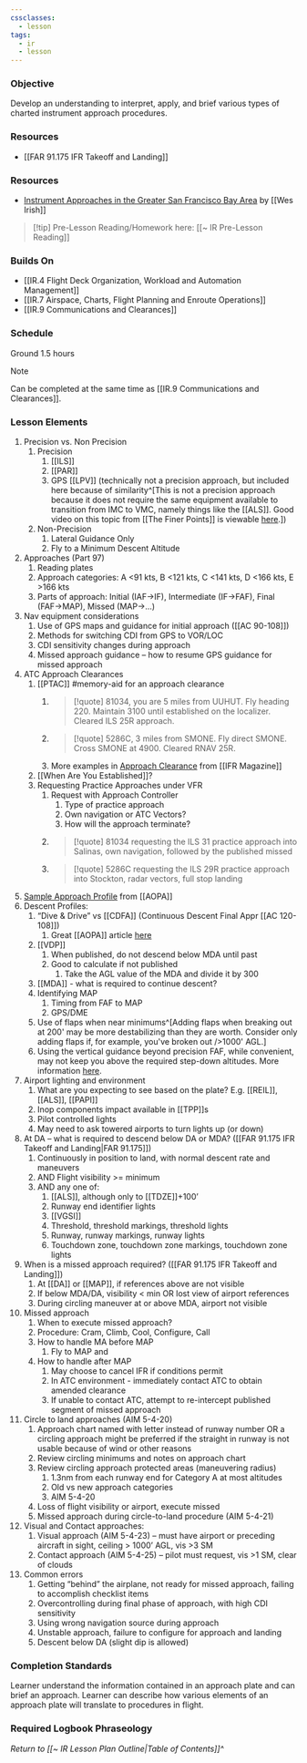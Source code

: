 ```yaml
---
cssclasses:
  - lesson
tags:
  - ir
  - lesson
---
```

### Objective
Develop an understanding to interpret, apply, and brief various types of charted instrument approach procedures. 

### Resources
- [[FAR 91.175 IFR Takeoff and Landing]]

### Resources
- [Instrument Approaches in the Greater San Francisco Bay Area](https://sites.google.com/coyotehillconsulting.com/cfiwes/library/instrument-approaches) by [[Wes Irish]]

> [!tip] Pre-Lesson Reading/Homework here: [[~ IR Pre-Lesson Reading]]

### Builds On
- [[IR.4 Flight Deck Organization, Workload and Automation Management]]
- [[IR.7 Airspace, Charts, Flight Planning and Enroute Operations]]
- [[IR.9 Communications and Clearances]]

### Schedule
Ground 1.5 hours

> [!note] 
> Can be completed at the same time as [[IR.9 Communications and Clearances]].

### Lesson Elements
1. Precision vs. Non Precision
	1. Precision
		1. [[ILS]] 
		2. [[PAR]] 
		3. GPS [[LPV]] (technically not a precision approach, but included here because of similarity^[This is not a precision approach because it does not require the same equipment available to transition from IMC to VMC, namely things like the [[ALS]]. Good video on this topic from [[The Finer Points]] is viewable [here](https://www.youtube.com/watch?v=w1a-9KOdxQY).])
	2. Non-Precision
		1. Lateral Guidance Only
		2. Fly to a Minimum Descent Altitude
2. Approaches (Part 97)
	1. Reading plates 
	2. Approach categories: A <91 kts, B <121 kts, C <141 kts, D <166 kts, E >166 kts
	3. Parts of approach: Initial (IAF->IF), Intermediate (IF->FAF), Final (FAF->MAP), Missed (MAP->...)
3. Nav equipment considerations
	1. Use of GPS maps and guidance for initial approach ([[AC 90-108]])
	2. Methods for switching CDI from GPS to VOR/LOC 
	3. CDI sensitivity changes during approach 
	4. Missed approach guidance – how to resume GPS guidance for missed approach 
4. ATC Approach Clearances
	1. [[PTAC]] #memory-aid for an approach clearance
		1. >[!quote] 81034, you are 5 miles from UUHUT. Fly heading 220. Maintain 3100 until established on the localizer. Cleared ILS 25R approach.
		2. >[!quote] 5286C, 3 miles from SMONE. Fly direct SMONE. Cross SMONE at 4900. Cleared RNAV 25R.
		3. More examples in [Approach Clearance](https://www.ifr-magazine.com/technique/approach-clearance/) from [[IFR Magazine]]
	2. [[When Are You Established]]?
	3. Requesting Practice Approaches under VFR
		1. Request with Approach Controller
			1. Type of practice approach
			2. Own navigation or ATC Vectors?
			3. How will the approach terminate?
		2. >[!quote] 81034 requesting the ILS 31 practice approach into Salinas, own navigation, followed by the published missed
		3. >[!quote] 5286C requesting the ILS 29R practice approach into Stockton, radar vectors, full stop landing
5. [Sample Approach Profile](https://www.aopa.org/-/media/Files/AOPA/Home/Training-and-Safety/Air-Safety/ASI-BeyondPro-IFR_StableApproach_SampleProfile.pdf) from [[AOPA]]
6. Descent Profiles: 
	1. “Dive & Drive” vs [[CDFA]] (Continuous Descent Final Appr [[AC 120-108]])
		1. Great [[AOPA]] article [here](https://www.aopa.org/news-and-media/all-news/2020/march/pilot/on-instruments-diving-and-driving)
	2. [[VDP]]
		1. When published, do not descend below MDA until past
		2. Good to calculate if not published 
			1. Take the AGL value of the MDA and divide it by 300
	3. [[MDA]] - what is required to continue descent? 
	4. Identifying MAP
		1. Timing from FAF to MAP
		2. GPS/DME
	5. Use of flaps when near minimums^[Adding flaps when breaking out at 200' may be more destabilizing than they are worth. Consider only adding flaps if, for example, you've broken out />1000' AGL.]
	6. Using the vertical guidance beyond precision FAF, while convenient, may not keep you above the required step-down altitudes. More information [here](https://www.ifr-magazine.com/avionics/watch-your-stepdown/).
7. Airport lighting and environment
	1. What are you expecting to see based on the plate? E.g. [[REIL]], [[ALS]], [[PAPI]]
	2. Inop components impact available in [[TPP]]s
	3. Pilot controlled lights
	4. May need to ask towered airports to turn lights up (or down)
8. At DA – what is required to descend below DA or MDA? ([[FAR 91.175 IFR Takeoff and Landing|FAR 91.175]]) 
	1. Continuously in position to land, with normal descent rate and maneuvers 
	2. AND Flight visibility >= minimum 
	3. AND any one of:
		1. [[ALS]], although only to [[TDZE]]+100’
		2. Runway end identifier lights
		3. [[VGSI]]
		4. Threshold, threshold markings, threshold lights
		5. Runway, runway markings, runway lights
		6. Touchdown zone, touchdown zone markings, touchdown zone lights
9. When is a missed approach required? ([[FAR 91.175 IFR Takeoff and Landing]])
	1. At [[DA]] or [[MAP]], if references above are not visible 
	2. If below MDA/DA, visibility < min OR lost view of airport references 
	3. During circling maneuver at or above MDA, airport not visible 
10. Missed approach 
	1. When to execute missed approach?
	2. Procedure: Cram, Climb, Cool, Configure, Call
	3. How to handle MA before MAP 
		1. Fly to MAP and 
	4. How to handle after MAP
		1. May choose to cancel IFR if conditions permit
		2. In ATC environment - immediately contact ATC to obtain amended clearance
		3. If unable to contact ATC, attempt to re-intercept published segment of missed approach
11. Circle to land approaches (AIM 5-4-20)
	1. Approach chart named with letter instead of runway number OR a circling approach might be preferred if the straight in runway is not usable because of wind or other reasons
	2. Review circling minimums and notes on approach chart 
	3. Review circling approach protected areas (maneuvering radius)
		1. 1.3nm from each runway end for Category A at most altitudes
		2. Old vs new approach categories
		3. AIM 5-4-20
	4. Loss of flight visibility or airport, execute missed 
	5. Missed approach during circle-to-land procedure (AIM 5-4-21)
12. Visual and Contact approaches: 
	1. Visual approach (AIM 5-4-23) – must have airport or preceding aircraft in sight, ceiling > 1000’ AGL, vis >3 SM 
	2. Contact approach (AIM 5-4-25) – pilot must request, vis >1 SM, clear of clouds 
13. Common errors 
	1. Getting “behind” the airplane, not ready for missed approach, failing to accomplish checklist items 
	2. Overcontrolling during final phase of approach, with high CDI sensitivity 
	3. Using wrong navigation source during approach 
	4. Unstable approach, failure to configure for approach and landing 
	5. Descent below DA (slight dip is allowed)

### Completion Standards
Learner understand the information contained in an approach plate and can brief an approach. Learner can describe how various elements of an approach plate will translate to procedures in flight.

### Required Logbook Phraseology


*Return to [[~ IR Lesson Plan Outline|Table of Contents]]^*